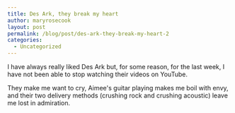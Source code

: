 ```yaml
---
title: Des Ark, they break my heart
author: maryrosecook
layout: post
permalink: /blog/post/des-ark-they-break-my-heart-2
categories:
  - Uncategorized
---
```

I have always really liked Des Ark but, for some reason, for the last week, I have not been able to stop watching their videos on YouTube.

They make me want to cry, Aimee's guitar playing makes me boil with envy, and their two delivery methods (crushing rock and crushing acoustic) leave me lost in admiration.

<p>
<object height="355" width="425"><param name="movie" value="http://www.youtube.com/v/JmYdix-XGmg&amp;hl=en" />
<param name="wmode" value="transparent" />
<embed src="http://www.youtube.com/v/JmYdix-XGmg&amp;hl=en" wmode="transparent" type="application/x-shockwave-flash" height="418" width="500"></embed></object>
</p>

<p>
  <object height="355" width="425"><param name="movie" value="http://www.youtube.com/v/PlJq1-mgoto&amp;hl=en" />
  <param name="wmode" value="transparent" />
  <embed src="http://www.youtube.com/v/PlJq1-mgoto&amp;hl=en" wmode="transparent" type="application/x-shockwave-flash" height="418" width="500"></embed></object>
</p>
